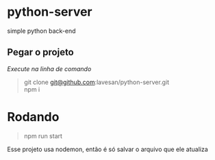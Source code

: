 # python-server
simple python back-end

## Pegar o projeto
*Execute na linha de comando*
> git clone git@github.com:lavesan/python-server.git<br />
> npm i

# Rodando
> npm run start

Esse projeto usa nodemon, então é só salvar o arquivo que ele atualiza

